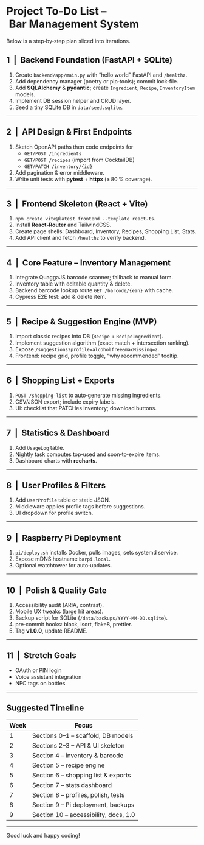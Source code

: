 # Project To‑Do List – Bar Management System

Below is a step‑by‑step plan sliced into iterations.  


## 1  |  Backend Foundation (FastAPI + SQLite)
1. Create `backend/app/main.py` with “hello world” FastAPI and `/healthz`.  
2. Add dependency manager (poetry or pip‑tools); commit lock‑file.  
3. Add **SQLAlchemy** & **pydantic**; create `Ingredient`, `Recipe`, `InventoryItem` models.  
4. Implement DB session helper and CRUD layer.  
5. Seed a tiny SQLite DB in `data/seed.sqlite`.  


---

## 2  |  API Design & First Endpoints
1. Sketch OpenAPI paths then code endpoints for  
   - `GET/POST /ingredients`  
   - `GET/POST /recipes` (import from CocktailDB)  
   - `GET/PATCH /inventory/{id}`  
2. Add pagination & error middleware.  
3. Write unit tests with **pytest** + **httpx** (≥ 80 % coverage).

---

## 3  |  Frontend Skeleton (React + Vite)
1. `npm create vite@latest frontend --template react-ts`.  
2. Install **React‑Router** and TailwindCSS.  
3. Create page shells: Dashboard, Inventory, Recipes, Shopping List, Stats.  
4. Add API client and fetch `/healthz` to verify backend.

---

## 4  |  Core Feature – Inventory Management
1. Integrate QuaggaJS barcode scanner; fallback to manual form.  
2. Inventory table with editable quantity & delete.  
3. Backend barcode lookup route `GET /barcode/{ean}` with cache.  
4. Cypress E2E test: add & delete item.

---

## 5  |  Recipe & Suggestion Engine (MVP)
1. Import classic recipes into DB (`Recipe` + `RecipeIngredient`).  
2. Implement suggestion algorithm (exact match + intersection ranking).  
3. Expose `/suggestions?profile=alcoholfree&maxMissing=2`.  
4. Frontend: recipe grid, profile toggle, “why recommended” tooltip.

---

## 6  |  Shopping List + Exports
1. `POST /shopping-list` to auto‑generate missing ingredients.  
2. CSV/JSON export; include expiry labels.  
3. UI: checklist that PATCHes inventory; download buttons.

---

## 7  |  Statistics & Dashboard
1. Add `UsageLog` table.  
2. Nightly task computes top‑used and soon‑to‑expire items.  
3. Dashboard charts with **recharts**.

---

## 8  |  User Profiles & Filters
1. Add `UserProfile` table or static JSON.  
2. Middleware applies profile tags before suggestions.  
3. UI dropdown for profile switch.

---

## 9  |  Raspberry Pi Deployment
1. `pi/deploy.sh` installs Docker, pulls images, sets systemd service.  
2. Expose mDNS hostname `barpi.local`.  
3. Optional watchtower for auto‑updates.

---

## 10  |  Polish & Quality Gate
1. Accessibility audit (ARIA, contrast).  
2. Mobile UX tweaks (large hit areas).  
3. Backup script for SQLite (`/data/backups/YYYY-MM-DD.sqlite`).  
4. pre‑commit hooks: black, isort, flake8, prettier.  
5. Tag **v1.0.0**, update README.

---

## 11  |  Stretch Goals
- OAuth or PIN login  
- Voice assistant integration  
- NFC tags on bottles  

---

## Suggested Timeline

| Week | Focus                                  |
|------|----------------------------------------|
| 1    | Sections 0–1 – scaffold, DB models     |
| 2    | Sections 2–3 – API & UI skeleton       |
| 3    | Section 4 – inventory & barcode        |
| 4    | Section 5 – recipe engine              |
| 5    | Section 6 – shopping list & exports    |
| 6    | Section 7 – stats dashboard            |
| 7    | Section 8 – profiles, polish, tests    |
| 8    | Section 9 – Pi deployment, backups     |
| 9    | Section 10 – accessibility, docs, 1.0 |

---

Good luck and happy coding!  
